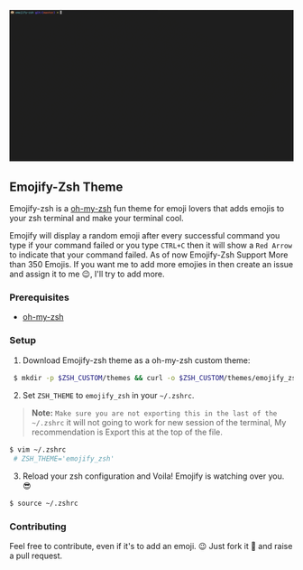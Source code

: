 
![image](images/demo/emojify_zsh.gif)

## Emojify-Zsh Theme

Emojify-zsh is a [oh-my-zsh](https://github.com/robbyrussell/oh-my-zsh) fun theme for emoji lovers that adds emojis to your zsh terminal and make your terminal cool.

Emojify will display a random emoji after every successful command you type if your command failed or you type `CTRL+C` then it will show a `Red Arrow` to indicate that your command failed. As of now Emojify-Zsh Support More than 350 Emojis. If you want me to add more emojies in then create an issue and assign it to me :wink:, I'll try to add more.


### Prerequisites

* [oh-my-zsh](https://github.com/robbyrussell/oh-my-zsh)

### Setup

1. Download Emojify-zsh theme as a oh-my-zsh custom theme:

```bash
 $ mkdir -p $ZSH_CUSTOM/themes && curl -o $ZSH_CUSTOM/themes/emojify_zsh.zsh-theme https://raw.githubusercontent.com/Rohitturbot/emojify-zsh/master/emojify_zsh.zsh-theme
```

2. Set `ZSH_THEME` to `emojify_zsh` in your `~/.zshrc`.

  > **Note:** `Make sure you are not exporting this in the last of the ~/.zshrc` it will not going to work for new session of the terminal, My recommendation is Export this at the top of the file.

```bash
$ vim ~/.zshrc
 # ZSH_THEME='emojify_zsh'
```

3. Reload your zsh configuration and Voila! Emojify is watching over you. :sunglasses:

```bash
$ source ~/.zshrc
```

### Contributing

Feel free to contribute, even if it's to add an emoji. :wink: Just fork it :fork_and_knife: and raise a pull request.